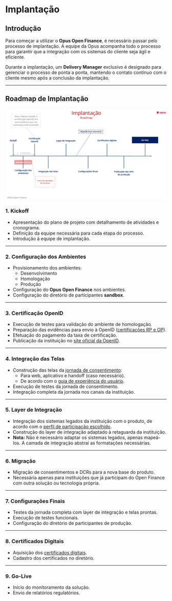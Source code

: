 # Implantação

## Introdução

Para começar a utilizar o **Opus Open Finance**, é necessário passar pelo processo de implantação. A equipe da Opus acompanha todo o processo para garantir que a integração com os sistemas do cliente seja ágil e eficiente.

Durante a implantação, um **Delivery Manager** exclusivo é designado para gerenciar o processo de ponta a ponta, mantendo o contato contínuo com o cliente mesmo após a conclusão da implantação.

---

## Roadmap de Implantação

![Roadmap](./images/implantação.png)

### 1. **Kickoff**
- Apresentação do plano de projeto com detalhamento de atividades e cronograma.
- Definição da equipe necessária para cada etapa do processo.
- Introdução à equipe de implantação.

---

### 2. **Configuração dos Ambientes**
- Provisionamento dos ambientes:
  - Desenvolvimento
  - Homologação
  - Produção
- Configuração do **Opus Open Finance** nos ambientes.
- Configuração do diretório de participantes **sandbox**.

---

### 3. **Certificação OpenID**
- Execução de testes para validação do ambiente de homologação.
- Preparação das evidências para envio à OpenID ([certificações RP e OP](../Conceitos%20iniciais%20Open%20Finance/Certificações%20oficiais%20do%20Open%20Finance/readme.md)).
- Efetuação do pagamento da taxa de certificação.
- Publicação da instituição no [site oficial da OpenID](https://openid.net/certification/#FAPI_OPs).

---

### 4. **Integração das Telas**
- Construção das telas da [jornada de consentimento](../Conceitos%20iniciais%20Open%20Finance/Jornada%20do%20consentimento/readme.md):
  - Para web, aplicativo e handoff (caso necessário).
  - De acordo com o [guia de experiência do usuário](https://openfinancebrasil.atlassian.net/wiki/spaces/OF/pages/17378535/Guia+de+Experi+ncia+do+Usu+rio).
- Execução de testes da jornada de consentimento.
- Integração completa da jornada nos canais da instituição.

---

### 5. **Layer de Integração**
- Integração dos sistemas legados da instituição com o produto, de acordo com o [perfil de participação escolhido](../Conceitos%20iniciais%20Open%20Finance/Perfis%20de%20atuação%20do%20Open%20Finance/readme.md).
- Construção do layer de integração adaptado à retaguarda da instituição.
- **Nota:** Não é necessário adaptar os sistemas legados, apenas mapeá-los. A camada de integração abstrai as formatações necessárias.

---

### 6. **Migração**
- Migração de consentimentos e DCRs para a nova base do produto.
- Necessária apenas para instituições que já participam do Open Finance com outra solução ou tecnologia própria.

---

### 7. **Configurações Finais**
- Testes da jornada completa com layer de integração e telas prontas.
- Execução de testes funcionais.
- Configuração do diretório de participantes de produção.

---

### 8. **Certificados Digitais**
- Aquisição dos [certificados digitais](../Conceitos%20iniciais%20Open%20Finance/Certificações%20oficiais%20do%20Open%20Finance/readme.md).
- Cadastro dos certificados no diretório.

---

### 9. **Go-Live**
- Início do monitoramento da solução.
- Envio de relatórios regulatórios.
